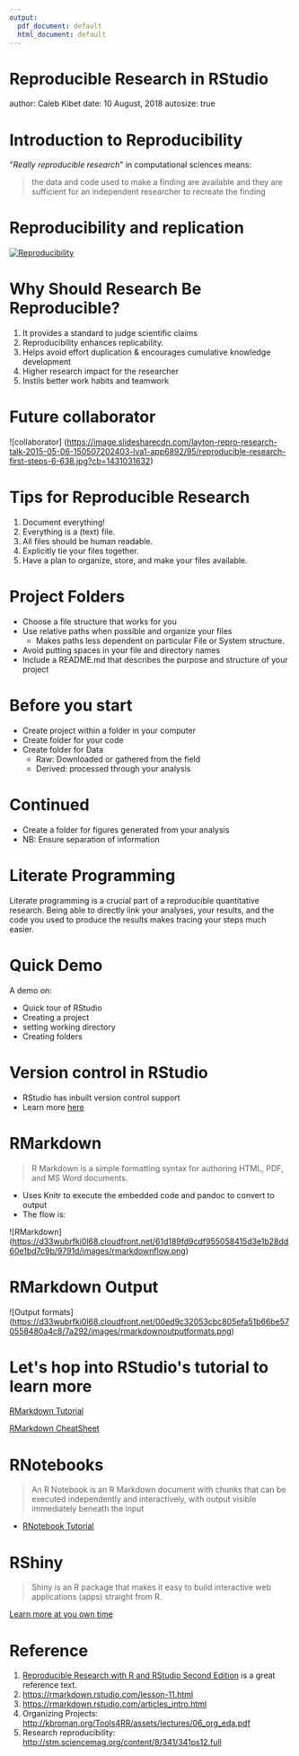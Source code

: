```yaml
---
output:
  pdf_document: default
  html_document: default
---
```

Reproducible Research in RStudio
========================================================
author: Caleb Kibet
date: 10 August, 2018
autosize: true

Introduction to Reproducibility
========================================================
"*Really reproducible research*" in computational sciences means:

>the data and code used to make a finding are available and they are sufficient for an independent researcher to recreate the finding
    

Reproducibility and replication
=================================

[![Reproducibility](http://ijobs.rutgers.edu/wordpress/wp-content/uploads/2016/10/repeatability-vs-reproducibility-e1476212931590.jpg)](https://twitter.com/i/status/1027640401610661889)


Why Should Research Be Reproducible?
================================

1. It provides a standard to judge scientific claims
2. Reproducibility enhances replicability.
3. Helps avoid effort duplication & encourages cumulative knowledge development
4. Higher research impact for the researcher
5. Instils better work habits and teamwork

Future collaborator
===============================
![collaborator] (https://image.slidesharecdn.com/layton-repro-research-talk-2015-05-06-150507202403-lva1-app6892/95/reproducible-research-first-steps-6-638.jpg?cb=1431031632)


Tips for Reproducible Research
================================
1. Document everything!
2. Everything is a (text) file.
3. All files should be human readable.
3. Explicitly tie your files together.
5. Have a plan to organize, store, and make your files available.

Project Folders
================================
- Choose a file structure that works for you
- Use relative paths when possible and organize your files
    - Makes paths less dependent on particular File or System structure.
- Avoid putting spaces in your file and directory names
- Include a README.md that describes the purpose and structure of your project

Before you start
===============================
* Create project within a folder in your computer
* Create folder for your code
* Create folder for Data
  * Raw: Downloaded or gathered from the field
  * Derived: processed through your analysis


Continued
======================
* Create a folder for figures generated from your analysis
* NB: Ensure separation of information


Literate Programming
====================
Literate programming is a crucial part of a reproducible quantitative research. Being able to directly link your analyses, your results, and the code you used to produce the results makes tracing your steps much easier.


Quick Demo
===============================================
A demo on:
* Quick tour of RStudio
* Creating a project
* setting working directory
* Creating folders

Version control in RStudio
========================
- RStudio has inbuilt version control support
- Learn more [here](https://aberdeenstudygroup.github.io/studyGroup/lessons/SG-T1-GitHubVersionControl/VersionControl/)

RMarkdown
===========================
>R Markdown is a simple formatting syntax for authoring HTML, PDF, and MS Word documents. 

- Uses Knitr to execute the embedded code and pandoc to convert to output
- The flow is:

![RMarkdown]
(https://d33wubrfki0l68.cloudfront.net/61d189fd9cdf955058415d3e1b28dd60e1bd7c9b/9791d/images/rmarkdownflow.png)

RMarkdown Output
========================
![Output formats]
(https://d33wubrfki0l68.cloudfront.net/00ed9c32053cbc805efa51b66be570558480a4c8/7a292/images/rmarkdownoutputformats.png)

Let's hop into RStudio's tutorial to learn more
================================

[RMarkdown Tutorial](https://rmarkdown.rstudio.com/authoring_quick_tour.html)

[RMarkdown CheatSheet](http://www.rstudio.com/wp-content/uploads/2015/02/rmarkdown-cheatsheet.pdf)

RNotebooks
==========================

>An R Notebook is an R Markdown document with chunks that can be executed independently and interactively, with output visible immediately beneath the input

- [RNotebook Tutorial](https://rmarkdown.rstudio.com/r_notebooks)

RShiny
===================
> Shiny is an R package that makes it easy to build interactive web applications (apps) straight from R.

[Learn more at you own time](https://shiny.rstudio.com/tutorial/written-tutorial/lesson1/)


Reference
===================
1. [Reproducible Research with R and RStudio Second Edition](https://englianhu.files.wordpress.com/2016/01/reproducible-research-with-r-and-studio-2nd-edition.pdf) is a great reference text.
2. https://rmarkdown.rstudio.com/lesson-11.html
3. https://rmarkdown.rstudio.com/articles_intro.html
4. Organizing Projects: http://kbroman.org/Tools4RR/assets/lectures/06_org_eda.pdf
5. Research reproducibility: http://stm.sciencemag.org/content/8/341/341ps12.full


